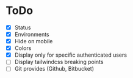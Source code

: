 # ToDo

- [x] Status
- [x] Environments
- [x] Hide on mobile
- [x] Colors
- [x] Display only for specific authenticated users
- [ ] Display tailwindcss breaking points
- [ ] Git provides (Github, Bitbucket)
